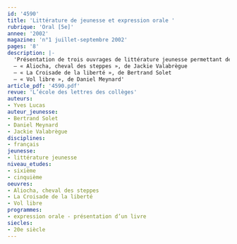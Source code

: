 ```yaml
---
id: '4590'
title: 'Littérature de jeunesse et expression orale '
rubrique: 'Oral [5e]'
annee: '2002'
magazine: 'n°1 juillet-septembre 2002'
pages: '8'
description: |-
  'Présentation de trois ouvrages de littérature jeunesse permettant de travailler l’expression orale :
  – « Aliocha, cheval des steppes », de Jackie Valabrègue
  – « La Croisade de la liberté », de Bertrand Solet
  – « Vol libre », de Daniel Meynard'
article_pdf: '4590.pdf'
revue: 'L’école des lettres des collèges'
auteurs:
- Yves Lucas
auteur_jeunesse:
- Bertrand Solet
- Daniel Meynard
- Jackie Valabrègue
disciplines:
- français
jeunesse:
- littérature jeunesse
niveau_etudes:
- sixième
- cinquième
oeuvres:
- Aliocha, cheval des steppes
- La Croisade de la liberté
- Vol libre
programmes:
- expression orale - présentation d’un livre
siecles:
- 20e siècle
---
```


